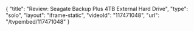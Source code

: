 {
    "title": "Review: Seagate Backup Plus 4TB External Hard Drive",
    "type": "solo",
    "layout": "iframe-static",
    "videoId": "117471048",
    "url": "\/tvpembed\/117471048"
}